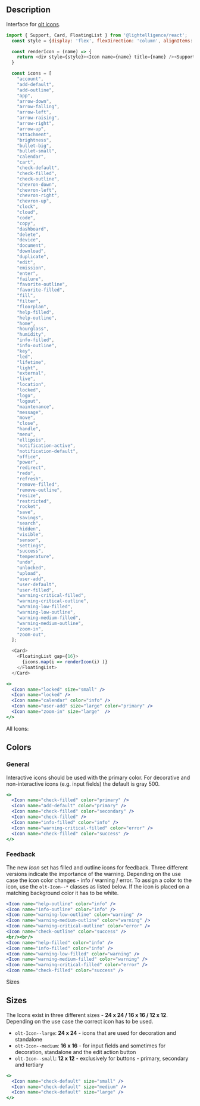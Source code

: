 ## Description

Interface for [olt icons](https://lightelligence-io.github.io/styles/#icon).

```js noeditor
import { Support, Card, FloatingList } from '@lightelligence/react';
  const style = {display: 'flex', flexDirection: 'column', alignItems: 'center', minWidth: '125px',  minHeight: '40px'};

  const renderIcon = (name) => {
    return <div style={style}><Icon name={name} title={name} /><Support>{name}</Support></div>
  }

  const icons = [
    "account",
    "add-default",
    "add-outline",
    "app",
    "arrow-down",
    "arrow-falling",
    "arrow-left",
    "arrow-raising",
    "arrow-right",
    "arrow-up",
    "attachment",
    "brightness",
    "bullet-big",
    "bullet-small",
    "calendar",
    "cart",
    "check-default",
    "check-filled",
    "check-outline",
    "chevron-down",
    "chevron-left",
    "chevron-right",
    "chevron-up",
    "clock",
    "cloud",
    "code",
    "copy",
    "dashboard",
    "delete",
    "device",
    "document",
    "download",
    "duplicate",
    "edit",
    "emission",
    "enter",
    "failure",
    "favorite-outline",
    "favorite-filled",
    "fill",
    "filter",
    "floorplan",
    "help-filled",
    "help-outline",
    "home",
    "hourglass",
    "humidity",
    "info-filled",
    "info-outline",
    "key",
    "led",
    "lifetime",
    "light",
    "external",
    "live",
    "location",
    "locked",
    "logo",
    "logout",
    "maintenance",
    "message",
    "move",
    "close",
    "handle",
    "menu",
    "ellipsis",
    "notification-active",
    "notification-default",
    "office",
    "power",
    "redirect",
    "redo",
    "refresh",
    "remove-filled",
    "remove-outline",
    "resize",
    "restricted",
    "rocket",
    "save",
    "savings",
    "search",
    "hidden",
    "visible",
    "sensor",
    "settings",
    "success",
    "temperature",
    "undo",
    "unlocked",
    "upload",
    "user-add",
    "user-default",
    "user-filled",
    "warning-critical-filled",
    "warning-critical-outline",
    "warning-low-filled",
    "warning-low-outline",
    "warning-medium-filled",
    "warning-medium-outline",
    "zoom-in",
    "zoom-out",
  ];

  <Card>
    <FloatingList gap={16}>
      {icons.map(i => renderIcon(i) )}
    </FloatingList>
  </Card>
```


```jsx
<>
  <Icon name="locked" size="small" />
  <Icon name="locked" />
  <Icon name="calendar" color="info" />
  <Icon name="user-add" size="large" color="primary" />
  <Icon name="zoom-in" size="large"  />
</>
```

All Icons:
## Colors

### General

Interactive icons should be used with the primary color.
For decorative and non-interactive icons (e.g. input fields) the default is gray 500.

```jsx
<>
  <Icon name="check-filled" color="primary" />
  <Icon name="add-default" color="primary" />
  <Icon name="check-filled" color="secondary" />
  <Icon name="check-filled" />
  <Icon name="info-filled" color="info" />
  <Icon name="warning-critical-filled" color="error" />
  <Icon name="check-filled" color="success" />
</>
```
### Feedback

The new *Icon* set has filled and outline icons for feedback.
Three different versions indicate the importance of the warning.
Depending on the use case the icon color changes - info / warning / error.
To assign a color to the icon, use the `olt-Icon--*` classes as listed below.
If the icon is placed on a matching background color it has to be white.

```jsx
<Icon name="help-outline" color="info" />
<Icon name="info-outline" color="info" />
<Icon name="warning-low-outline" color="warning" />
<Icon name="warning-medium-outline" color="warning" />
<Icon name="warning-critical-outline" color="error" />
<Icon name="check-outline" color="success" />
<br/><br/>
<Icon name="help-filled" color="info" />
<Icon name="info-filled" color="info" />
<Icon name="warning-low-filled" color="warning" />
<Icon name="warning-medium-filled" color="warning" />
<Icon name="warning-critical-filled" color="error" />
<Icon name="check-filled" color="success" />
```

Sizes

## Sizes

The Icons exist in three different sizes - **24 x 24 / 16 x 16 / 12 x 12**.
Depending on the use case the correct icon has to be used.

* `olt-Icon--large`: **24 x 24** - icons that are used for decoration and standalone
* `olt-Icon--medium`: **16 x 16** - for input fields and sometimes for decoration, standalone and the edit action button
* `olt-Icon--small`: **12 x 12** - exclusively for buttons - primary, secondary and tertiary

```jsx
<>
  <Icon name="check-default" size="small" />
  <Icon name="check-default" size="medium" />
  <Icon name="check-default" size="large" />
</>
```




